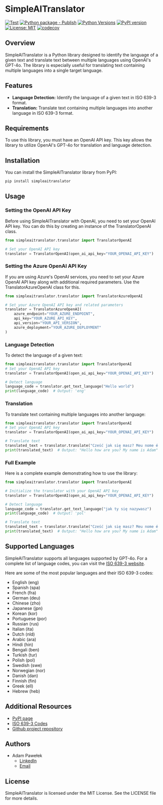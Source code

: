 # SimpleAITranslator
[![Test](https://github.com/adam-pawelek/SimpleAITranslator/actions/workflows/test.yml/badge.svg)](https://github.com/adam-pawelek/SimpleAITranslator/actions/workflows/test.yml)
[![Python package - Publish](https://github.com/adam-pawelek/SimpleAITranslator/actions/workflows/publish.yml/badge.svg)](https://github.com/adam-pawelek/SimpleAITranslator/actions/workflows/publish.yml)
[![Python Versions](https://img.shields.io/badge/Python-3.10%20|%203.11%20|%203.12-blue)](https://www.python.org/)
[![PyPI version](https://img.shields.io/pypi/v/simpleaitranslator)](https://pypi.org/project/simpleaitranslator/)
[![License: MIT](https://img.shields.io/badge/License-MIT-yellow.svg)](https://opensource.org/licenses/MIT)
[![codecov](https://codecov.io/github/adam-pawelek/SimpleAITranslator/graph/badge.svg?token=WCQOJC032S)](https://codecov.io/github/adam-pawelek/SimpleAITranslator)
## Overview

SimpleAITranslator is a Python library designed to identify the language of a given text and translate text between multiple languages using OpenAI's GPT-4o. The library is especially useful for translating text containing multiple languages into a single target language.

## Features

- **Language Detection:** Identify the language of a given text in ISO 639-3 format.
- **Translation:** Translate text containing multiple languages into another language in ISO 639-3 format.

## Requirements

To use this library, you must have an OpenAI API key. This key allows the library to utilize OpenAI's GPT-4o for translation and language detection.



## Installation

You can install the SimpleAITranslator library from PyPI:

```bash
pip install simpleaitranslator
```

## Usage

### Setting the OpenAI API Key

Before using SimpleAITranslator with OpenAI, you need to set your OpenAI API key. You can do this by creating an instance of the TranslatorOpenAI class.
```python
from simpleaitranslator.translator import TranslatorOpenAI

# Set your OpenAI API key
translator = TranslatorOpenAI(open_ai_api_key="YOUR_OPENAI_API_KEY")

```

### Setting the Azure OpenAI API Key

If you are using Azure's OpenAI services, you need to set your Azure OpenAI API key along with additional required parameters. Use the TranslatorAzureOpenAI class for this.
```python
from simpleaitranslator.translator import TranslatorAzureOpenAI

# Set your Azure OpenAI API key and related parameters
translator = TranslatorAzureOpenAI(
    azure_endpoint="YOUR_AZURE_ENDPOINT",
    api_key="YOUR_AZURE_API_KEY",
    api_version="YOUR_API_VERSION",
    azure_deployment="YOUR_AZURE_DEPLOYMENT"
)

```


### Language Detection

To detect the language of a given text:

```python
from simpleaitranslator.translator import TranslatorOpenAI
# Set your OpenAI API key
translator = TranslatorOpenAI(open_ai_api_key="YOUR_OPENAI_API_KEY")

# Detect language
language_code = translator.get_text_language("Hello world")
print(language_code)  # Output: 'eng'

```

### Translation

To translate text containing multiple languages into another language:

```python
from simpleaitranslator.translator import TranslatorOpenAI
# Set your OpenAI API key
translator = TranslatorOpenAI(open_ai_api_key="YOUR_OPENAI_API_KEY")

# Translate text
translated_text = translator.translate("Cześć jak się masz? Meu nome é Adam", "eng")
print(translated_text)  # Output: "Hello how are you? My name is Adam"
```


### Full Example

Here is a complete example demonstrating how to use the library:

```python
from simpleaitranslator.translator import TranslatorOpenAI

# Initialize the translator with your OpenAI API key
translator = TranslatorOpenAI(open_ai_api_key="YOUR_OPENAI_API_KEY")

# Detect language
language_code = translator.get_text_language("jak ty się nazywasz")
print(language_code)  # Output: 'pol'

# Translate text
translated_text = translator.translate("Cześć jak się masz? Meu nome é Adam", "eng")
print(translated_text)  # Output: "Hello how are you? My name is Adam"

```

## Supported Languages

SimpleAITranslator supports all languages supported by GPT-4o. For a complete list of language codes, you can visit the [ISO 639-3 website](https://iso639-3.sil.org/code_tables/639/data).

Here are some of the most popular languages and their ISO 639-3 codes:

- English (eng)
- Spanish (spa)
- French (fra)
- German (deu)
- Chinese (zho)
- Japanese (jpn)
- Korean (kor)
- Portuguese (por)
- Russian (rus)
- Italian (ita)
- Dutch (nld)
- Arabic (ara)
- Hindi (hin)
- Bengali (ben)
- Turkish (tur)
- Polish (pol)
- Swedish (swe)
- Norwegian (nor)
- Danish (dan)
- Finnish (fin)
- Greek (ell)
- Hebrew (heb)

## Additional Resources

- [PyPI page](https://pypi.org/project/simpleaitranslator/)
- [ISO 639-3 Codes](https://iso639-3.sil.org/code_tables/639/data)
- [Github project repository](https://github.com/adam-pawelek/SimpleAITranslator)

## Authors
- Adam Pawełek  
  - [LinkedIn](https://www.linkedin.com/in/adam-roman-pawelek/)  
  - [Email](mailto:adam.pwk@outlook.com)
  


## License

SimpleAITranslator is licensed under the MIT License. See the LICENSE file for more details.


